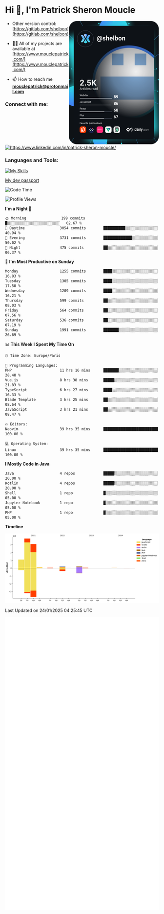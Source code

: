  
  <div align="left">
  <h1 align="left"> Hi 👋, I'm Patrick Sheron Moucle</h1>
<a     href="https://app.daily.dev/shelbon"><img src="https://github.com/shelbon/shelbon/blob/main/devcard.svg"  width="295" align="right" alt="shelbon's Dev Card"/></a>

- Other version control: [https://gitlab.com/shelbon](https://gitlab.com/shelbon)
- 👨‍💻 All of my projects are available at [https://www.mouclepatrick.com/](https://www.mouclepatrick.com/)

- 📫 How to reach me **mouclepatrick@protonmail.com**

<h3 align="left">Connect with me:</h3>
<p align="left">
<a href="https://linkedin.com/in/https://www.linkedin.com/in/patrick-sheron-moucle/" target="blank"  ><img align="center" src="https://raw.githubusercontent.com/rahuldkjain/github-profile-readme-generator/master/src/images/icons/Social/linked-in-alt.svg" alt="https://www.linkedin.com/in/patrick-sheron-moucle/" height="30" width="40" /></a>
</p>

<h3 align="left">Languages and Tools:</h3>
 
 [![My Skills](https://skillicons.dev/icons?i=kotlin,java,svelte,vue,spring,laravel,nuxt,htmx,go,php,elixir,graphql,css,html,tailwind,idea,vscode,redis,git,gitlab&perline=6&theme=light)](https://skillicons.dev)

[My dev passport](https://passeport.dev/p/e96cf336-11d7-4edd-916d-11af626333a8)
<!--START_SECTION:waka-->
![Code Time](http://img.shields.io/badge/Code%20Time-5%2C118%20hrs%2025%20mins-blue)

![Profile Views](http://img.shields.io/badge/Profile%20Views-0-blue)

**I'm a Night 🦉** 

```text
🌞 Morning                199 commits         █░░░░░░░░░░░░░░░░░░░░░░░░   02.67 % 
🌆 Daytime                3054 commits        ██████████░░░░░░░░░░░░░░░   40.94 % 
🌃 Evening                3731 commits        █████████████░░░░░░░░░░░░   50.02 % 
🌙 Night                  475 commits         ██░░░░░░░░░░░░░░░░░░░░░░░   06.37 % 
```
📅 **I'm Most Productive on Sunday** 

```text
Monday                   1255 commits        ████░░░░░░░░░░░░░░░░░░░░░   16.83 % 
Tuesday                  1305 commits        ████░░░░░░░░░░░░░░░░░░░░░   17.50 % 
Wednesday                1209 commits        ████░░░░░░░░░░░░░░░░░░░░░   16.21 % 
Thursday                 599 commits         ██░░░░░░░░░░░░░░░░░░░░░░░   08.03 % 
Friday                   564 commits         ██░░░░░░░░░░░░░░░░░░░░░░░   07.56 % 
Saturday                 536 commits         ██░░░░░░░░░░░░░░░░░░░░░░░   07.19 % 
Sunday                   1991 commits        ███████░░░░░░░░░░░░░░░░░░   26.69 % 
```


📊 **This Week I Spent My Time On** 

```text
🕑︎ Time Zone: Europe/Paris

💬 Programming Languages: 
PHP                      11 hrs 16 mins      ███████░░░░░░░░░░░░░░░░░░   28.48 % 
Vue.js                   8 hrs 38 mins       █████░░░░░░░░░░░░░░░░░░░░   21.83 % 
TypeScript               6 hrs 27 mins       ████░░░░░░░░░░░░░░░░░░░░░   16.33 % 
Blade Template           3 hrs 25 mins       ██░░░░░░░░░░░░░░░░░░░░░░░   08.64 % 
JavaScript               3 hrs 21 mins       ██░░░░░░░░░░░░░░░░░░░░░░░   08.47 % 

🔥 Editors: 
Neovim                   39 hrs 35 mins      █████████████████████████   100.00 % 

💻 Operating System: 
Linux                    39 hrs 35 mins      █████████████████████████   100.00 % 
```

**I Mostly Code in Java** 

```text
Java                     4 repos             █████░░░░░░░░░░░░░░░░░░░░   20.00 % 
Kotlin                   4 repos             █████░░░░░░░░░░░░░░░░░░░░   20.00 % 
Shell                    1 repo              █░░░░░░░░░░░░░░░░░░░░░░░░   05.00 % 
Jupyter Notebook         1 repo              █░░░░░░░░░░░░░░░░░░░░░░░░   05.00 % 
PHP                      1 repo              █░░░░░░░░░░░░░░░░░░░░░░░░   05.00 % 
```



**Timeline**

![Lines of Code chart](https://raw.githubusercontent.com/shelbon/shelbon/main/assets/bar_graph.png)


 Last Updated on 24/01/2025 04:25:45 UTC
<!--END_SECTION:waka--> 
![Metrics](https://github.com/shelbon/shelbon/blob/main/github-metrics.svg)
